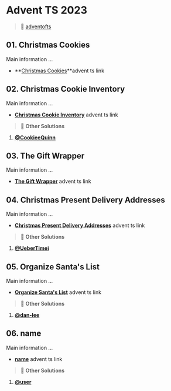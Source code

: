 # Advent TS 2023

> :mega: [adventofts](https://www.adventofts.com/events/2023)

## 01. Christmas Cookies

Main information ...

- **[Christmas Cookies](https://www.adventofts.com/events/2023/1)**advent ts link

<!-- line -->
<!-- line -->
<!-- line -->

## 02. Christmas Cookie Inventory

Main information ...

- **[Christmas Cookie Inventory](https://www.adventofts.com/events/2023/2)** advent ts link

> :mega: **Other Solutions**

1. **[@CookieeQuinn](https://www.adventofts.com/events/2023/2/solutions/2513)**

<!-- line -->
<!-- line -->
<!-- line -->

## 03. The Gift Wrapper

Main information ...

- **[The Gift Wrapper](https://www.adventofts.com/events/2023/3)** advent ts link

<!-- line -->
<!-- line -->
<!-- line -->

## 04. Christmas Present Delivery Addresses

Main information ...

- **[Christmas Present Delivery Addresses](https://www.adventofts.com/events/2023/4)** advent ts link

> :mega: **Other Solutions**

1. **[@UeberTimei](https://www.adventofts.com/events/2023/4/solutions/1196?page=2)**

<!-- line -->
<!-- line -->
<!-- line -->

## 05. Organize Santa's List

Main information ...

- **[Organize Santa's List](https://www.adventofts.com/events/2023/5)** advent ts link

> :mega: **Other Solutions**

1. **[@dan-lee](https://www.adventofts.com/events/2023/5/solutions/2829)**

<!-- line -->
<!-- line -->
<!-- line -->

## 06. name

Main information ...

- **[name](https://www.adventofts.com/events/2023/5)** advent ts link

> :mega: **Other Solutions**

1. **[@user](url)**

<!-- line -->
<!-- line -->
<!-- line -->
